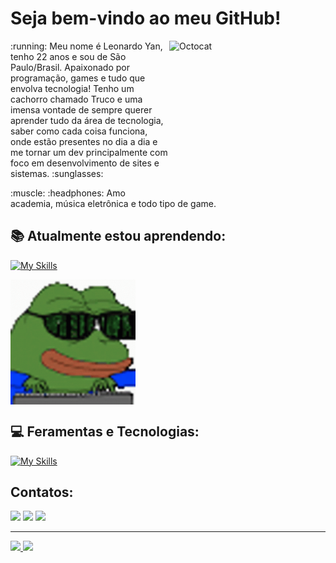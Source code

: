 # Seja bem-vindo ao meu GitHub! 
<img align="right" width="250" height="250" src="https://user-images.githubusercontent.com/71907948/206302297-4e9ef263-d22d-47fd-810b-ab5840ad6d09.png" alt="Octocat"/>
<p>:running: Meu nome é Leonardo Yan, tenho 22 anos e sou de São Paulo/Brasil. Apaixonado por programação, games e tudo que envolva tecnologia! Tenho um cachorro chamado Truco e uma imensa vontade de sempre querer aprender tudo da área de tecnologia, saber como cada coisa funciona, onde estão presentes no dia a dia e me tornar um dev principalmente com foco em desenvolvimento de sites e sistemas. :sunglasses: </p> 

<p> :muscle: :headphones: Amo academia, música eletrônica e todo tipo de game. </p>

## :books: Atualmente estou aprendendo: 
[![My Skills](https://skillicons.dev/icons?i=linux,js,nodejs)](https://skillicons.dev)

<img width="200" height="200" align="top" src="https://github.com/Risole490/Risole490/blob/main/hacker-pepe.gif" alt="Gif hacker pepe"/>

## :computer: Feramentas e Tecnologias:
[![My Skills](https://skillicons.dev/icons?i=html,css,git,github,figma,vscode,vercel)](https://skillicons.dev)


## Contatos:
<div>
  <a href="https://instagram.com/risol3" target="_blank"><img src="https://img.shields.io/badge/-Instagram-%23E4405F?style=for-the-badge&logo=instagram&logoColor=white" target="_blank"></a>
  <a href = "mailto: lyrsit6@gmail.com"><img src="https://img.shields.io/badge/Gmail-D14836?style=for-the-badge&logo=gmail&logoColor=white" target="_blank"></a>
  <a href="https://www.linkedin.com/in/leoyanricioli/" target="_blank"><img src="https://img.shields.io/badge/-LinkedIn-%230077B5?style=for-the-badge&logo=linkedin&logoColor=white" target="_blank"></a>   
</div>

<hr>
<div>
<a href="https://github.com/Risole490">
<img height="180em" src="https://github-readme-stats.vercel.app/api/top-langs/?username=Risole490&layout=compact&langs_count=7&theme=dracula"/>
<img height="180em" src="https://github-readme-stats.vercel.app/api?username=Risole490&show_icons=true&theme=dracula&include_all_commits=true&count_private=true"/>
</div>
